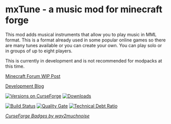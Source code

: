# mxTune - a music mod for minecraft forge


This mod adds musical instruments that allow you to play music in MML format. This is a format already used in some popular online games so there are many tunes available or you can create your own. You can play solo or in groups of up to eight players.

This is currently in development and is not recommended for modpacks at this time.


[Minecraft Forum WIP Post](http://www.minecraftforum.net/forums/mapping-and-modding/minecraft-mods/wip-mods/2679174-mxtune-a-music-mod-that-lets-you-play-mml-files#c1 "mxTune - a music mod that lets you play MML files")

[Development Blog](https://aeronicamods.blogspot.com/ "mxTune - a music mod for minecraft forge")

[![Versions on CurseForge](http://cf.way2muchnoise.eu/versions/245356.svg)](https://minecraft.curseforge.com/projects/mxtune/files)
[![Downloads](http://cf.way2muchnoise.eu/245356.svg)](https://minecraft.curseforge.com/projects/mxtune/files)

[![Build Status](https://api.travis-ci.org/Aeronica/mxTune.svg?branch=1.10.2)](https://travis-ci.org/Aeronica/mxTune)
[![Quality Gate](https://sonarqube.com/api/badges/gate?key=net.aeronica.mods.mxtune:mxTune:1.10.2)](https://sonarqube.com/dashboard/index/net.aeronica.mods.mxtune:mxTune:1.10.2)
[![Technical Debt Ratio](https://sonarqube.com/api/badges/measure?key=net.aeronica.mods.mxtune:mxTune:1.10.2&metric=sqale_debt_ratio)](https://sonarqube.com/dashboard/index/net.aeronica.mods.mxtune:mxTune:1.10.2)

*[CurseForge Badges by way2muchnoise](http://cf.way2muchnoise.eu/)*